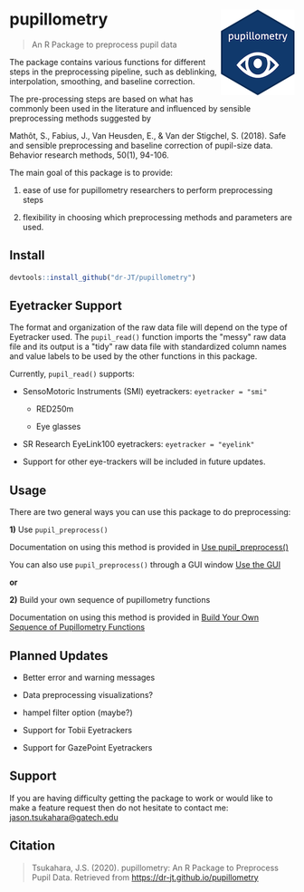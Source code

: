 # pupillometry <img src = "man/figures/logo_small.png" align = "right" />

> An R Package to preprocess pupil data

The package contains various functions for different steps in the preprocessing pipeline, such as deblinking, interpolation, smoothing, and baseline correction.

The pre-processing steps are based on what has commonly been used in the literature and influenced by sensible preprocessing methods suggested by

Mathôt, S., Fabius, J., Van Heusden, E., & Van der Stigchel, S. (2018). Safe and sensible preprocessing and baseline correction of pupil-size data. Behavior research methods, 50(1), 94-106.

The main goal of this package is to provide:

1) ease of use for pupillometry researchers to perform preprocessing steps

2) flexibility in choosing which preprocessing methods and parameters are used. 

## Install

```r
devtools::install_github("dr-JT/pupillometry")
```

## Eyetracker Support

The format and organization of the raw data file will depend on the type of Eyetracker used. The `pupil_read()` function imports the "messy" raw data file and its output is a "tidy" raw data file with standardized column names and value labels to be used by the other functions in this package. 

Currently, `pupil_read()` supports:

- SensoMotoric Instruments (SMI) eyetrackers: `eyetracker = "smi"`

    - RED250m
    
    - Eye glasses
    
- SR Research EyeLink100 eyetrackers: `eyetracker = "eyelink"`

- Support for other eye-trackers will be included in future updates.


## Usage

There are two general ways you can use this package to do preprocessing:

**1)** Use `pupil_preprocess()`

Documentation on using this method is provided in [Use pupil_preprocess()](https://dr-jt.github.io/pupillometry/articles/pupil_preprocess.html)

You can also use `pupil_preprocess()` through a GUI window [Use the GUI](https://dr-jt.github.io/pupillometry/articles/gui.html)

**or**

**2)** Build your own sequence of pupillometry functions

Documentation on using this method is provided in [Build Your Own Sequence of Pupillometry Functions](https://dr-jt.github.io/pupillometry/articles/pupillometry_functions.html)

## Planned Updates

* Better error and warning messages

* Data preprocessing visualizations?

* hampel filter option (maybe?)

* Support for Tobii Eyetrackers

* Support for GazePoint Eyetrackers

## Support

If you are having difficulty getting the package to work or would like to make a feature request then do not hesitate to contact me: <jason.tsukahara@gatech.edu>

## Citation

> Tsukahara, J.S. (2020). pupillometry: An R Package to Preprocess Pupil Data. Retrieved from https://dr-jt.github.io/pupillometry

